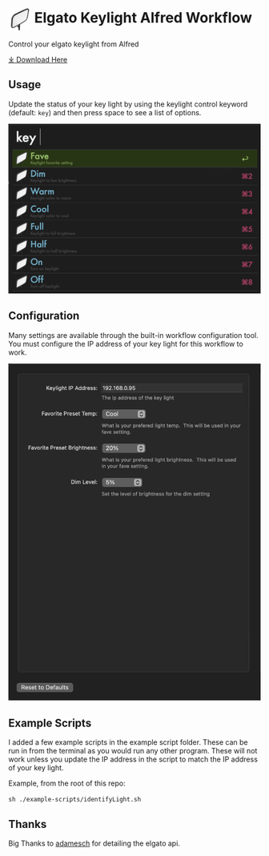 # <img src='Workflow/icon.png' width='45' align='center' alt='icon'> Elgato Keylight Alfred Workflow

Control your elgato keylight from Alfred

<a href='https://github.com/brylok/elgato-keylight-workflow/releases/download/2023.1/Keylight.Control.alfredworkflow'>⤓ Download Here</a>

## Usage

Update the status of your key light by using the keylight control keyword (default: `key`) and then press space to see a list of options.



![Alfred search for key](Workflow/images/results.png)



## Configuration

Many settings are available through the built-in workflow configuration tool. You must configure the IP address of your key light for this workflow to work.


![Example configuration](Workflow/images/configuration.png)


## Example Scripts

I added a few example scripts in the example script folder.  These can be run in from the terminal as you would run any other program.  These will not work unless you update the IP address in the script to match the IP address of your key light. 


Example, from the root of this repo: 

`sh ./example-scripts/identifyLight.sh`



## Thanks

Big Thanks to [adamesch](https://github.com/adamesch/elgato-key-light-api) for detailing the elgato api.
